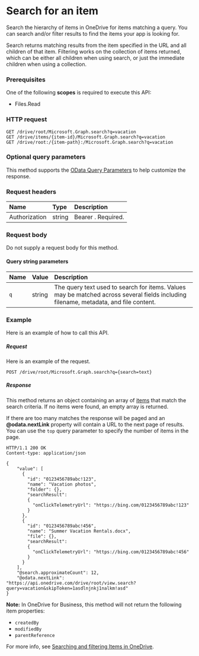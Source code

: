 # Search for an item

Search the hierarchy of items in OneDrive for items matching a query. You can search and/or filter results to find the items your app is looking for.

Search returns matching results from the item specified in the URL and all
children of that item. Filtering works on the collection of items returned,
which can be either all children when using search, or just the immediate
children when using a collection.

### Prerequisites
One of the following **scopes** is required to execute this API:

  * Files.Read

### HTTP request
<!-- { "blockType": "ignored" } -->
```
GET /drive/root/Microsoft.Graph.search?q=vacation
GET /drive/items/{item-id}/Microsoft.Graph.search?q=vacation
GET /drive/root:/{item-path}:/Microsoft.Graph.search?q=vacation
```

### Optional query parameters
This method supports the [OData Query Parameters](http://graph.microsoft.io/docs/overview/query_parameters) to help customize the response.

### Request headers
| Name       | Type | Description|
|:---------------|:--------|:----------|
| Authorization  | string  | Bearer <token>. Required. |


### Request body
Do not supply a request body for this method.

#### Query string parameters
| Name | Value  | Description                                                                                                                          |
|:-----|:-------|:-------------------------------------------------------------------------------------------------------------------------------------|
| `q`  | string | The query text used to search for items. Values may be matched across several fields including filename, metadata, and file content. |

### Example
Here is an example of how to call this API.
##### Request
Here is an example of the request.
<!-- {
  "blockType": "request",
  "name": "item_search"
}-->
```http
POST /drive/root/Microsoft.Graph.search?q={search=text}
```

##### Response
This method returns an object containing an array of [items](../resources/driveitem.md) that
match the search criteria. If no items were found, an empty array is returned.

If there are too many matches the response will be paged and an
**@odata.nextLink** property will contain a URL to the next page of results. You
can use the `top` query parameter to specify the number of items in the page.

<!-- {
  "blockType": "response",
  "truncated": false,
  "@odata.type": "microsoft.graph.item",
  "isCollection": true
} -->
```http
HTTP/1.1 200 OK
Content-type: application/json

{
    "value": [
      {
        "id": "0123456789abc!123",
        "name": "Vacation photos",
        "folder": {},
        "searchResult":
        {
          "onClickTelemetryUrl": "https://bing.com/0123456789abc!123"
        }
      },
      {
        "id": "0123456789abc!456",
        "name": "Summer Vacation Rentals.docx",
        "file": {},
        "searchResult":
        {
          "onClickTelemetryUrl": "https://bing.com/0123456789abc!456"
        }
      }
    ],
    "@search.approximateCount": 12,
    "@odata.nextLink": "https://api.onedrive.com/drive/root/view.search?query=vacation&skipToken=1asdlnjnkj1nalkm!asd"
}
```

**Note:** In OneDrive for Business, this method will not return the following item properties:

* `createdBy`
* `modifiedBy`
* `parentReference`

For more info, see [Searching and filtering Items in OneDrive](https://dev.onedrive.com/items/search.htm).

<!-- uuid: 8fcb5dbc-d5aa-4681-8e31-b001d5168d79
2015-10-25 14:57:30 UTC -->
<!-- {
  "type": "#page.annotation",
  "description": "item: search",
  "keywords": "",
  "section": "documentation",
  "tocPath": ""
}-->